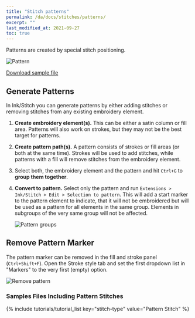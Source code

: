 ```yaml
---
title: "Stitch patterns"
permalink: /da/docs/stitches/patterns/
excerpt: ""
last_modified_at: 2021-09-27
toc: true
---
```

Patterns are created by special stitch positioning.

![Pattern](/assets/images/docs/stitch-type-pattern.png)

[Download sample file](/assets/images/docs/pattern.svg)

## Generate Patterns

In Ink/Stitch you can generate patterns by either adding stitches or removing stitches from any existing embroidery element.

1. **Create embroidery element(s).** This can be either a satin column or fill area. Patterns will also work on strokes, but they may not be the best target for patterns.

2. **Create pattern path(s).** A pattern consists of strokes or fill areas (or both at the same time). Strokes will be used to add stitches, while patterns with a fill will remove stitches from the embroidery element.

3. Select both, the embroidery element and the pattern and hit `Ctrl+G` to **group them together**.

4. **Convert to pattern.** Select only the pattern and run `Extensions > Ink/Stitch > Edit > Selection to pattern`. This will add a start marker to the pattern element to indicate, that it will not be embroidered but will be used as a pattern for all elements in the same group. Elements in subgroups of the very same group will not be affected.

   ![Pattern groups](/assets/images/docs/en/pattern.png)

## Remove Pattern Marker

The pattern marker can be removed in the fill and stroke panel (`Ctrl+Shift+F`). Open the Stroke style tab and set the first dropdown list in "Markers" to  the very first (empty) option.

![Remove pattern](/assets/images/docs/en/stitch-type-remove-pattern.png)

### Samples Files Including Pattern Stitches

{% include tutorials/tutorial_list key="stitch-type" value="Pattern Stitch" %}

